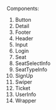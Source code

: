 Components:

1. Button
1. Detail
1. Footer
1. Header
1. Input
1. Login
1. Seat
1. SeatSelectInfo
1. SeatTypeInfo
1. SignUp
1. Swiper
1. Ticket
1. UserInfo
1. Wrapper
